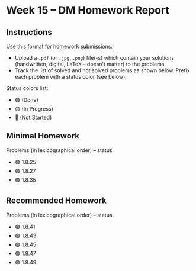 # Week 15 – DM Homework Report

## Instructions

Use this format for homework submissions:

- Upload a `.pdf` (or `.jpg`, `.png`) file(-s) which contain your solutions (handwritten, digital, LaTeX – doesn't matter) to the problems.
- Track the list of solved and not solved problems as shown below. Prefix each problem with a status color (see below).

Status colors list:

- 🟢 (Done)
- 🟡 (In Progress)
- 🔴 (Not Started)

## Minimal Homework

Problems (in lexicographical order) – status:

- 🟢 1.8.25
- 🟢 1.8.27
- 🟢 1.8.35

## Recommended Homework

Problems (in lexicographical order) – status:

- 🟢 1.8.41
- 🟢 1.8.43
- 🟢 1.8.45
- 🟢 1.8.47
- 🟢 1.8.49
